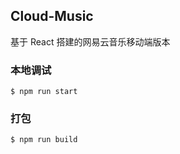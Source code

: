 ## Cloud-Music

基于 React 搭建的网易云音乐移动端版本

### 本地调试

```shell
$ npm run start
```

### 打包

```shell
$ npm run build
```
